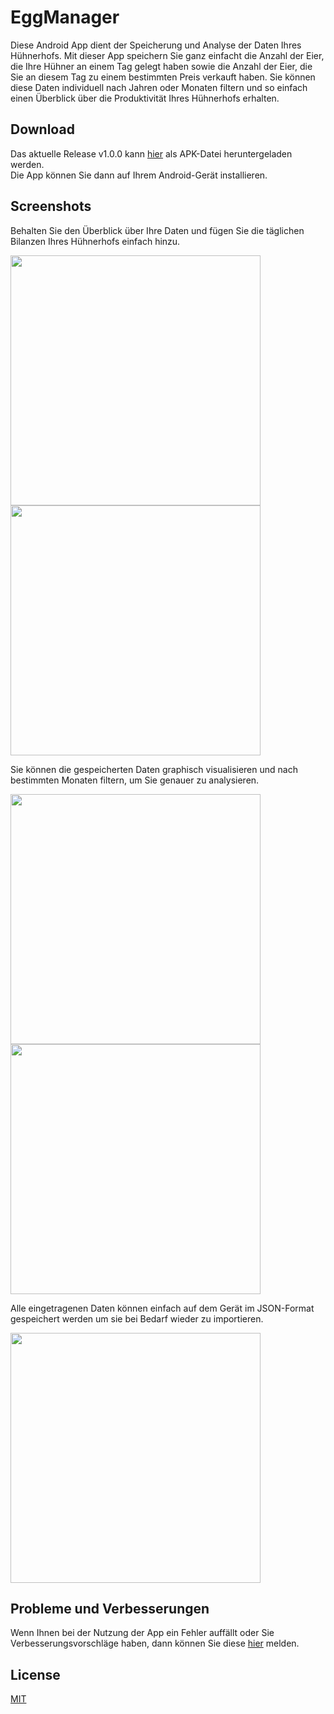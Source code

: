 # EggManager
Diese Android App dient der Speicherung und Analyse der Daten Ihres Hühnerhofs.
Mit dieser App speichern Sie ganz einfacht die Anzahl der Eier, die Ihre Hühner an einem Tag gelegt haben sowie die Anzahl der Eier, die Sie an diesem Tag zu einem bestimmten Preis verkauft haben.
Sie können diese Daten individuell nach Jahren oder Monaten filtern und so einfach einen Überblick über die Produktivität Ihres Hühnerhofs erhalten.

## Download
Das aktuelle Release v1.0.0 kann [hier](https://github.com/mjferstl/Egg-Manager-Android-App/releases/download/v2.2/EggManager_v2.2_release.apk) als APK-Datei heruntergeladen werden.  
Die App können Sie dann auf Ihrem Android-Gerät installieren.

## Screenshots
Behalten Sie den Überblick über Ihre Daten und fügen Sie die täglichen Bilanzen Ihres Hühnerhofs einfach hinzu.
<p float="left">
  <img src="Screenshots/EggManager_data.png" width="400" />
  <img src="Screenshots/EggManager_new_entry.png" width="400" />
</p>

Sie können die gespeicherten Daten graphisch visualisieren und nach bestimmten Monaten filtern, um Sie genauer zu analysieren.

<p float="left">
  <img src="Screenshots/EggManager_statistics.png" width="400" />
  <img src="Screenshots/EggManager_filter_data.png" width="400" />
</p>

Alle eingetragenen Daten können einfach auf dem Gerät im JSON-Format gespeichert werden um sie bei Bedarf wieder zu importieren.

<p float="left">
  <img src="Screenshots/EggManager_backup.png" width="400" />
</p>

## Probleme und Verbesserungen
Wenn Ihnen bei der Nutzung der App ein Fehler auffällt oder Sie Verbesserungsvorschläge haben, dann können Sie diese [hier](https://github.com/mjferstl/Egg-Manager-Android-App/issues) melden.

## License
[MIT](https://github.com/mjferstl/Egg-Manager-Android-App/blob/master/LICENSE)
